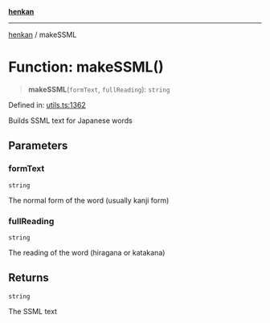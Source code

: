 [**henkan**](../README.md)

***

[henkan](../README.md) / makeSSML

# Function: makeSSML()

> **makeSSML**(`formText`, `fullReading`): `string`

Defined in: [utils.ts:1362](https://github.com/Ronokof/Henkan/blob/207e0013c3766c7ef3adabde09be5f84497f2607/src/utils.ts#L1362)

Builds SSML text for Japanese words

## Parameters

### formText

`string`

The normal form of the word (usually kanji form)

### fullReading

`string`

The reading of the word (hiragana or katakana)

## Returns

`string`

The SSML text
